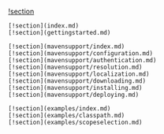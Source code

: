 [!section](../index.md)

```Package details
[!section](index.md)
[!section](gettingstarted.md)
```

```Maven support
[!section](mavensupport/index.md)
[!section](mavensupport/configuration.md)
[!section](mavensupport/authentication.md)
[!section](mavensupport/resolution.md)
[!section](mavensupport/localization.md)
[!section](mavensupport/downloading.md)
[!section](mavensupport/installing.md)
[!section](mavensupport/deploying.md)
```

```Examples
[!section](examples/index.md)
[!section](examples/classpath.md)
[!section](examples/scopeselection.md)
```
